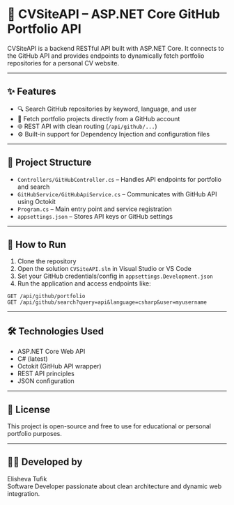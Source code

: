 # 🧠 CVSiteAPI – ASP.NET Core GitHub Portfolio API

CVSiteAPI is a backend RESTful API built with ASP.NET Core. It connects to the GitHub API and provides endpoints to dynamically fetch portfolio repositories for a personal CV website.

---

## ✨ Features

- 🔍 Search GitHub repositories by keyword, language, and user
- 📁 Fetch portfolio projects directly from a GitHub account
- 🌐 REST API with clean routing (`/api/github/...`)
- ⚙️ Built-in support for Dependency Injection and configuration files

---

## 📁 Project Structure

- `Controllers/GitHubController.cs` – Handles API endpoints for portfolio and search
- `GitHubService/GitHubApiService.cs` – Communicates with GitHub API using Octokit
- `Program.cs` – Main entry point and service registration
- `appsettings.json` – Stores API keys or GitHub settings

---

## 🚀 How to Run

1. Clone the repository
2. Open the solution `CVSiteAPI.sln` in Visual Studio or VS Code
3. Set your GitHub credentials/config in `appsettings.Development.json`
4. Run the application and access endpoints like:

```http
GET /api/github/portfolio
GET /api/github/search?query=api&language=csharp&user=myusername
```

---

## 🛠 Technologies Used

- ASP.NET Core Web API
- C# (latest)
- Octokit (GitHub API wrapper)
- REST API principles
- JSON configuration

---

## 📄 License

This project is open-source and free to use for educational or personal portfolio purposes.

---

## 👩‍💻 Developed by

Elisheva Tufik  
Software Developer passionate about clean architecture and dynamic web integration.
